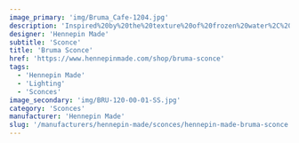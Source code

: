 ```yaml
---
image_primary: 'img/Bruma_Cafe-1204.jpg'
description: 'Inspired%20by%20the%20texture%20of%20frozen%20water%2C%20the%20Bruma%20Sconce%20radiates%20softness%20and%20warmth.%20Each%20sconce%20is%20hand%20cast%20using%20a%20technique%20that%20creates%20a%20rich%2C%20rippling%20texture%20with%20subtle%20bubbles.%20The%20Bruma%20collection%20is%20customizable%20by%20size%20and%20wood%20finish%2C%20allowing%20options%20for%20any%20space.%20Beautiful%20individually%20or%20in%20multiples%2C%20this%20sconce%20makes%20a%20statement.'
designer: 'Hennepin Made'
subtitle: 'Sconce'
title: 'Bruma Sconce'
href: 'https://www.hennepinmade.com/shop/bruma-sconce'
tags:
  - 'Hennepin Made'
  - 'Lighting'
  - 'Sconces'
image_secondary: 'img/BRU-120-00-01-SS.jpg'
category: 'Sconces'
manufacturer: 'Hennepin Made'
slug: '/manufacturers/hennepin-made/sconces/hennepin-made-bruma-sconce'
---
```

